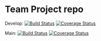 # Team Project repo

Develop: [![Build Status](https://app.travis-ci.com/gcivil-nyu-org/INET-Wednesday-Spring2024-Team-2.svg?branch=develop)](https://app.travis-ci.com/gcivil-nyu-org/INET-Wednesday-Spring2024-Team-2)  [![Coverage Status](https://coveralls.io/repos/github/gcivil-nyu-org/INET-Wednesday-Spring2024-Team-2/badge.svg?branch=)](https://coveralls.io/github/gcivil-nyu-org/INET-Wednesday-Spring2024-Team-2?branch=)

Main: [![Build Status](https://app.travis-ci.com/gcivil-nyu-org/INET-Wednesday-Spring2024-Team-2.svg?branch=master)](https://app.travis-ci.com/gcivil-nyu-org/INET-Wednesday-Spring2024-Team-2) [![Coverage Status](https://coveralls.io/repos/github/gcivil-nyu-org/INET-Wednesday-Spring2024-Team-2/badge.svg?branch=master)](https://coveralls.io/github/gcivil-nyu-org/INET-Wednesday-Spring2024-Team-2?branch=master)
